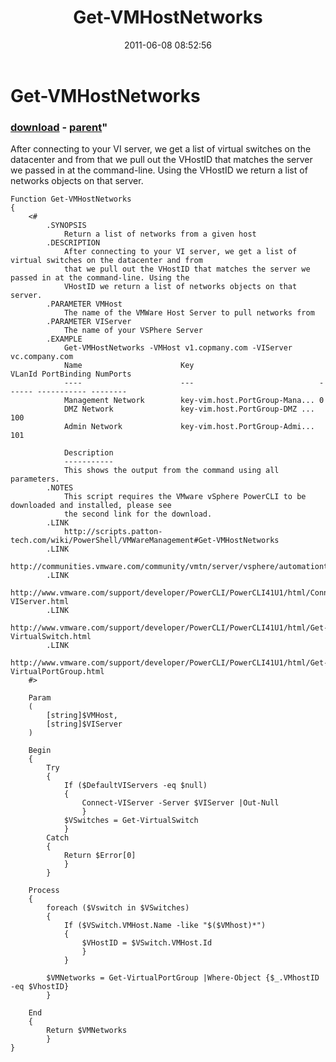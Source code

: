 ﻿---
pid:            2718
parent:         2717
children:       
poster:         Jeff Patton
title:          Get-VMHostNetworks
date:           2011-06-08 08:52:56
format:         posh
---

# Get-VMHostNetworks

### [download](2718.ps1) - [parent](2717.md)"

After connecting to your VI server, we get a list of virtual switches on the datacenter and from that we pull out the VHostID that matches the server we passed in at the command-line. Using the VHostID we return a list of networks objects on that server.

```posh
Function Get-VMHostNetworks
{
    <#
        .SYNOPSIS
            Return a list of networks from a given host
        .DESCRIPTION
            After connecting to your VI server, we get a list of virtual switches on the datacenter and from
            that we pull out the VHostID that matches the server we passed in at the command-line. Using the
            VHostID we return a list of networks objects on that server.
        .PARAMETER VMHost
            The name of the VMWare Host Server to pull networks from
        .PARAMETER VIServer
            The name of your VSPhere Server
        .EXAMPLE
            Get-VMHostNetworks -VMHost v1.copmany.com -VIServer vc.company.com
            Name                      Key                            VLanId PortBinding NumPorts
            ----                      ---                            ------ ----------- --------
            Management Network        key-vim.host.PortGroup-Mana... 0
            DMZ Network               key-vim.host.PortGroup-DMZ ... 100
            Admin Network             key-vim.host.PortGroup-Admi... 101

            Description
            -----------
            This shows the output from the command using all parameters.
        .NOTES
            This script requires the VMware vSphere PowerCLI to be downloaded and installed, please see
            the second link for the download.
        .LINK
            http://scripts.patton-tech.com/wiki/PowerShell/VMWareManagement#Get-VMHostNetworks
        .LINK
            http://communities.vmware.com/community/vmtn/server/vsphere/automationtools/powercli
        .LINK
            http://www.vmware.com/support/developer/PowerCLI/PowerCLI41U1/html/Connect-VIServer.html
        .LINK
            http://www.vmware.com/support/developer/PowerCLI/PowerCLI41U1/html/Get-VirtualSwitch.html
        .LINK
            http://www.vmware.com/support/developer/PowerCLI/PowerCLI41U1/html/Get-VirtualPortGroup.html
    #>
    
    Param
    (
        [string]$VMHost,
        [string]$VIServer
    )
    
    Begin
    {
        Try
        {
            If ($DefaultVIServers -eq $null)
            {
                Connect-VIServer -Server $VIServer |Out-Null
                }
            $VSwitches = Get-VirtualSwitch
            }
        Catch
        {
            Return $Error[0]
            }
        }

    Process
    {
        foreach ($Vswitch in $VSwitches)
        {
            If ($VSwitch.VMHost.Name -like "$($VMhost)*")
            {
                $VHostID = $VSwitch.VMHost.Id
                }
            }

        $VMNetworks = Get-VirtualPortGroup |Where-Object {$_.VMhostID -eq $VhostID}
        }

    End
    {
        Return $VMNetworks
        }
}
```
